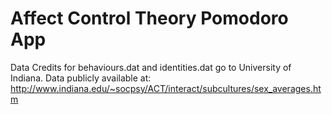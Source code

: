 # Affect Control Theory Pomodoro App

Data Credits for behaviours.dat and identities.dat go to University of Indiana. Data publicly available at: http://www.indiana.edu/~socpsy/ACT/interact/subcultures/sex_averages.htm